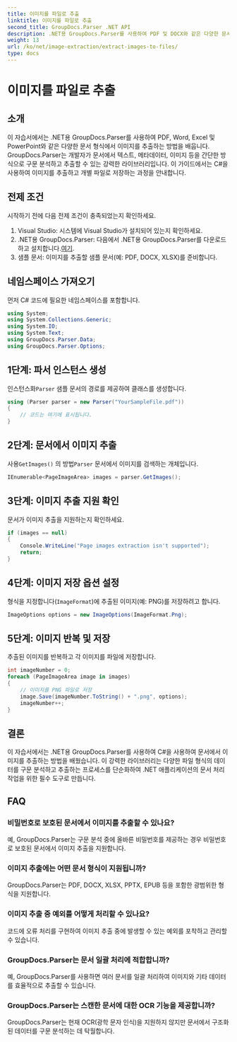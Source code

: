 ```yaml
---
title: 이미지를 파일로 추출
linktitle: 이미지를 파일로 추출
second_title: GroupDocs.Parser .NET API
description: .NET용 GroupDocs.Parser를 사용하여 PDF 및 DOCX와 같은 다양한 문서 유형에서 이미지를 쉽게 추출할 수 있습니다. 문서 구문 분석 작업을 단순화하세요.
weight: 13
url: /ko/net/image-extraction/extract-images-to-files/
type: docs
---
```

# 이미지를 파일로 추출

## 소개
이 자습서에서는 .NET용 GroupDocs.Parser를 사용하여 PDF, Word, Excel 및 PowerPoint와 같은 다양한 문서 형식에서 이미지를 추출하는 방법을 배웁니다. GroupDocs.Parser는 개발자가 문서에서 텍스트, 메타데이터, 이미지 등을 간단한 방식으로 구문 분석하고 추출할 수 있는 강력한 라이브러리입니다. 이 가이드에서는 C#을 사용하여 이미지를 추출하고 개별 파일로 저장하는 과정을 안내합니다.
## 전제 조건
시작하기 전에 다음 전제 조건이 충족되었는지 확인하세요.
1. Visual Studio: 시스템에 Visual Studio가 설치되어 있는지 확인하세요.
2.  .NET용 GroupDocs.Parser: 다음에서 .NET용 GroupDocs.Parser를 다운로드하고 설치합니다.[여기](https://releases.groupdocs.com/parser/net/).
3. 샘플 문서: 이미지를 추출할 샘플 문서(예: PDF, DOCX, XLSX)를 준비합니다.

## 네임스페이스 가져오기
먼저 C# 코드에 필요한 네임스페이스를 포함합니다.
```csharp
using System;
using System.Collections.Generic;
using System.IO;
using System.Text;
using GroupDocs.Parser.Data;
using GroupDocs.Parser.Options;
```
## 1단계: 파서 인스턴스 생성
 인스턴스화`Parser` 샘플 문서의 경로를 제공하여 클래스를 생성합니다.
```csharp
using (Parser parser = new Parser("YourSampleFile.pdf"))
{
    // 코드는 여기에 표시됩니다.
}
```
## 2단계: 문서에서 이미지 추출
 사용`GetImages()` 의 방법`Parser` 문서에서 이미지를 검색하는 개체입니다.
```csharp
IEnumerable<PageImageArea> images = parser.GetImages();
```
## 3단계: 이미지 추출 지원 확인
문서가 이미지 추출을 지원하는지 확인하세요.
```csharp
if (images == null)
{
    Console.WriteLine("Page images extraction isn't supported");
    return;
}
```
## 4단계: 이미지 저장 옵션 설정
형식을 지정합니다(`ImageFormat`)에 추출된 이미지(예: PNG)를 저장하려고 합니다.
```csharp
ImageOptions options = new ImageOptions(ImageFormat.Png);
```
## 5단계: 이미지 반복 및 저장
추출된 이미지를 반복하고 각 이미지를 파일에 저장합니다.
```csharp
int imageNumber = 0;
foreach (PageImageArea image in images)
{
    // 이미지를 PNG 파일로 저장
    image.Save(imageNumber.ToString() + ".png", options);
    imageNumber++;
}
```

## 결론
이 자습서에서는 .NET용 GroupDocs.Parser를 사용하여 C#을 사용하여 문서에서 이미지를 추출하는 방법을 배웠습니다. 이 강력한 라이브러리는 다양한 파일 형식의 데이터를 구문 분석하고 추출하는 프로세스를 단순화하여 .NET 애플리케이션의 문서 처리 작업을 위한 필수 도구로 만듭니다.

## FAQ
### 비밀번호로 보호된 문서에서 이미지를 추출할 수 있나요?
예, GroupDocs.Parser는 구문 분석 중에 올바른 비밀번호를 제공하는 경우 비밀번호로 보호된 문서에서 이미지 추출을 지원합니다.
### 이미지 추출에는 어떤 문서 형식이 지원됩니까?
GroupDocs.Parser는 PDF, DOCX, XLSX, PPTX, EPUB 등을 포함한 광범위한 형식을 지원합니다.
### 이미지 추출 중 예외를 어떻게 처리할 수 있나요?
코드에 오류 처리를 구현하여 이미지 추출 중에 발생할 수 있는 예외를 포착하고 관리할 수 있습니다.
### GroupDocs.Parser는 문서 일괄 처리에 적합합니까?
예, GroupDocs.Parser를 사용하면 여러 문서를 일괄 처리하여 이미지와 기타 데이터를 효율적으로 추출할 수 있습니다.
### GroupDocs.Parser는 스캔한 문서에 대한 OCR 기능을 제공합니까?
GroupDocs.Parser는 현재 OCR(광학 문자 인식)을 지원하지 않지만 문서에서 구조화된 데이터를 구문 분석하는 데 탁월합니다.